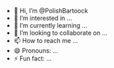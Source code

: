 - 👋 Hi, I’m @PolishBartoock
- 👀 I’m interested in ...
- 🌱 I’m currently learning ...
- 💞️ I’m looking to collaborate on ...
- 📫 How to reach me ...
- 😄 Pronouns: ...
- ⚡ Fun fact: ...

<!---
PolishBartoock/PolishBartoock is a ✨ special ✨ repository because its `README.md` (this file) appears on your GitHub profile.
You can click the Preview link to take a look at your changes.
--->
